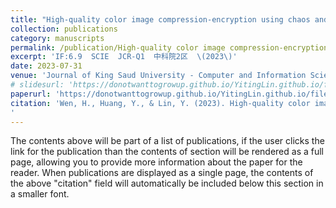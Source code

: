 ```yaml
---
title: "High-quality color image compression-encryption using chaos and block permutation"
collection: publications
category: manuscripts
permalink: /publication/High-quality color image compression-encryption using chaos and block permutation
excerpt: 'IF:6.9  SCIE  JCR-Q1  中科院2区  \(2023\)'
date: 2023-07-31
venue: 'Journal of King Saud University - Computer and Information Sciences'
# slidesurl: 'https://donotwanttogrowup.github.io/YitingLin.github.io/files/slides1.pdf'
paperurl: 'https://donotwanttogrowup.github.io/YitingLin.github.io/files/High-quality color image compression-encryption using chaos and block permutation.pdf'
citation: 'Wen, H., Huang, Y., & Lin, Y. (2023). High-quality color image compression-encryption using chaos and block permutation. In Journal of King Saud University - Computer and Information Sciences (Vol. 35, Issue 8, p. 101660). Elsevier BV. https://doi.org/10.1016/j.jksuci.2023.101660
'
---
```


The contents above will be part of a list of publications, if the user clicks the link for the publication than the contents of section will be rendered as a full page, allowing you to provide more information about the paper for the reader. When publications are displayed as a single page, the contents of the above "citation" field will automatically be included below this section in a smaller font.